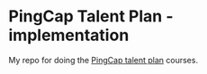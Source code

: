 # PingCap Talent Plan - implementation

My repo for doing the [PingCap talent plan](https://github.com/pingcap/talent-plan) courses.
